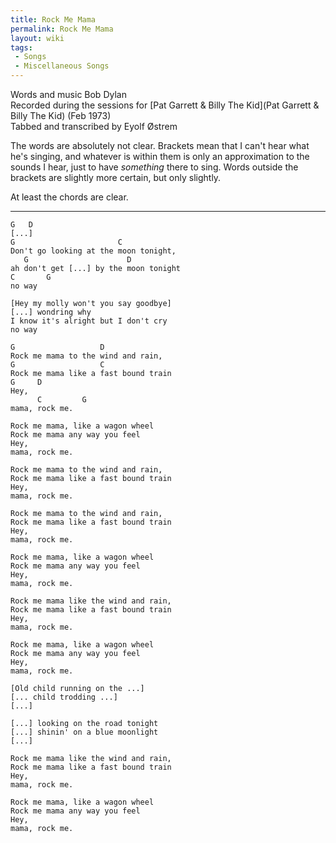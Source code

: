 ```yaml
---
title: Rock Me Mama
permalink: Rock Me Mama
layout: wiki
tags:
 - Songs
 - Miscellaneous Songs
---
```


Words and music Bob Dylan  
Recorded during the sessions for [Pat Garrett & Billy The
Kid](Pat Garrett & Billy The Kid) (Feb 1973)  
Tabbed and transcribed by Eyolf Østrem

The words are absolutely not clear. Brackets mean that I can't hear what
he's singing, and whatever is within them is only an approximation to
the sounds I hear, just to have *something* there to sing. Words outside
the brackets are slightly more certain, but only slightly.

At least the chords are clear.

* * * * *

    G   D
    [...]
    G                       C
    Don't go looking at the moon tonight,
       G                      D
    ah don't get [...] by the moon tonight
    C       G
    no way

    [Hey my molly won't you say goodbye]
    [...] wondring why
    I know it's alright but I don't cry
    no way

    G                   D
    Rock me mama to the wind and rain,
    G                   C
    Rock me mama like a fast bound train
    G     D
    Hey,
          C         G
    mama, rock me.

    Rock me mama, like a wagon wheel
    Rock me mama any way you feel
    Hey,
    mama, rock me.

    Rock me mama to the wind and rain,
    Rock me mama like a fast bound train
    Hey,
    mama, rock me.

    Rock me mama to the wind and rain,
    Rock me mama like a fast bound train
    Hey,
    mama, rock me.

    Rock me mama, like a wagon wheel
    Rock me mama any way you feel
    Hey,
    mama, rock me.

    Rock me mama like the wind and rain,
    Rock me mama like a fast bound train
    Hey,
    mama, rock me.

    Rock me mama, like a wagon wheel
    Rock me mama any way you feel
    Hey,
    mama, rock me.

    [Old child running on the ...]
    [... child trodding ...]
    [...]

    [...] looking on the road tonight
    [...] shinin' on a blue moonlight
    [...]

    Rock me mama like the wind and rain,
    Rock me mama like a fast bound train
    Hey,
    mama, rock me.

    Rock me mama, like a wagon wheel
    Rock me mama any way you feel
    Hey,
    mama, rock me.
